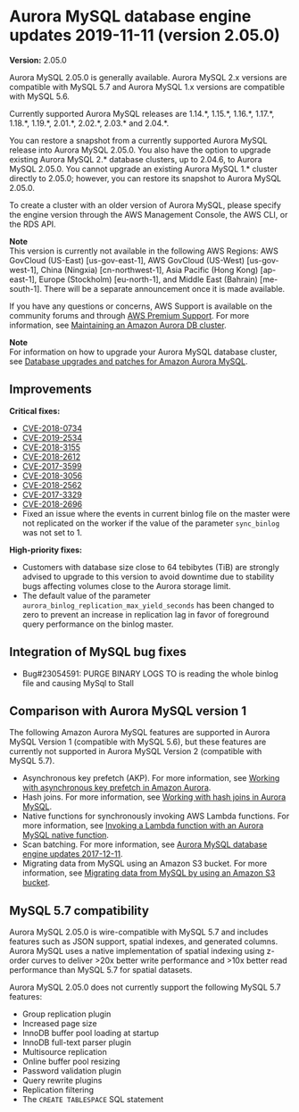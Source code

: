 # Aurora MySQL database engine updates 2019\-11\-11 \(version 2\.05\.0\)<a name="AuroraMySQL.Updates.2050"></a>

**Version:** 2\.05\.0

Aurora MySQL 2\.05\.0 is generally available\. Aurora MySQL 2\.x versions are compatible with MySQL 5\.7 and Aurora MySQL 1\.x versions are compatible with MySQL 5\.6\.

 Currently supported Aurora MySQL releases are 1\.14\.\*, 1\.15\.\*, 1\.16\.\*, 1\.17\.\*, 1\.18\.\*, 1\.19\.\*, 2\.01\.\*, 2\.02\.\*, 2\.03\.\* and 2\.04\.\*\. 

 You can restore a snapshot from a currently supported Aurora MySQL release into Aurora MySQL 2\.05\.0\. You also have the option to upgrade existing Aurora MySQL 2\.\* database clusters, up to 2\.04\.6, to Aurora MySQL 2\.05\.0\. You cannot upgrade an existing Aurora MySQL 1\.\* cluster directly to 2\.05\.0; however, you can restore its snapshot to Aurora MySQL 2\.05\.0\. 

 To create a cluster with an older version of Aurora MySQL, please specify the engine version through the AWS Management Console, the AWS CLI, or the RDS API\. 

**Note**  
 This version is currently not available in the following AWS Regions: AWS GovCloud \(US\-East\) \[us\-gov\-east\-1\], AWS GovCloud \(US\-West\) \[us\-gov\-west\-1\], China \(Ningxia\) \[cn\-northwest\-1\], Asia Pacific \(Hong Kong\) \[ap\-east\-1\], Europe \(Stockholm\) \[eu\-north\-1\], and Middle East \(Bahrain\) \[me\-south\-1\]\. There will be a separate announcement once it is made available\. 

If you have any questions or concerns, AWS Support is available on the community forums and through [AWS Premium Support](http://aws.amazon.com/support)\. For more information, see [Maintaining an Amazon Aurora DB cluster](USER_UpgradeDBInstance.Maintenance.md)\.

**Note**  
For information on how to upgrade your Aurora MySQL database cluster, see [Database upgrades and patches for Amazon Aurora MySQL](AuroraMySQL.Updates.md#AuroraMySQL.Updates.Patching)\.

## Improvements<a name="AuroraMySQL.Updates.2050.Improvements"></a>

 **Critical fixes:** 
+ [CVE\-2018\-0734](https://cve.mitre.org/cgi-bin/cvename.cgi?name=CVE-2018-0734)
+ [CVE\-2019\-2534](https://cve.mitre.org/cgi-bin/cvename.cgi?name=CVE-2019-2534)
+ [CVE\-2018\-3155](https://cve.mitre.org/cgi-bin/cvename.cgi?name=CVE-2018-3155)
+ [CVE\-2018\-2612](https://cve.mitre.org/cgi-bin/cvename.cgi?name=CVE-2018-2612)
+ [CVE\-2017\-3599](https://cve.mitre.org/cgi-bin/cvename.cgi?name=CVE-2017-3599)
+ [CVE\-2018\-3056](https://cve.mitre.org/cgi-bin/cvename.cgi?name=CVE-2018-3056)
+ [CVE\-2018\-2562](https://cve.mitre.org/cgi-bin/cvename.cgi?name=CVE-2018-2562)
+ [CVE\-2017\-3329](https://nvd.nist.gov/vuln/detail/CVE-2017-3329)
+ [CVE\-2018\-2696](https://cve.mitre.org/cgi-bin/cvename.cgi?name=CVE-2018-2696)
+  Fixed an issue where the events in current binlog file on the master were not replicated on the worker if the value of the parameter `sync_binlog` was not set to 1\. 

 **High\-priority fixes:** 
+  Customers with database size close to 64 tebibytes \(TiB\) are strongly advised to upgrade to this version to avoid downtime due to stability bugs affecting volumes close to the Aurora storage limit\. 
+  The default value of the parameter `aurora_binlog_replication_max_yield_seconds` has been changed to zero to prevent an increase in replication lag in favor of foreground query performance on the binlog master\. 

## Integration of MySQL bug fixes<a name="AuroraMySQL.Updates.2050.BugFixes"></a>
+  Bug\#23054591: PURGE BINARY LOGS TO is reading the whole binlog file and causing MySql to Stall 

## Comparison with Aurora MySQL version 1<a name="AuroraMySQL.Updates.2050.Compare56"></a>

The following Amazon Aurora MySQL features are supported in Aurora MySQL Version 1 \(compatible with MySQL 5\.6\), but these features are currently not supported in Aurora MySQL Version 2 \(compatible with MySQL 5\.7\)\.
+ Asynchronous key prefetch \(AKP\)\. For more information, see [Working with asynchronous key prefetch in Amazon Aurora](AuroraMySQL.BestPractices.md#Aurora.BestPractices.AKP)\.
+ Hash joins\. For more information, see [Working with hash joins in Aurora MySQL](AuroraMySQL.BestPractices.md#Aurora.BestPractices.HashJoin)\.
+ Native functions for synchronously invoking AWS Lambda functions\. For more information, see [Invoking a Lambda function with an Aurora MySQL native function](AuroraMySQL.Integrating.Lambda.md#AuroraMySQL.Integrating.NativeLambda)\.
+ Scan batching\. For more information, see [Aurora MySQL database engine updates 2017\-12\-11](AuroraMySQL.Updates.20171211.md)\.
+ Migrating data from MySQL using an Amazon S3 bucket\. For more information, see [Migrating data from MySQL by using an Amazon S3 bucket](AuroraMySQL.Migrating.ExtMySQL.md#AuroraMySQL.Migrating.ExtMySQL.S3)\.

## MySQL 5\.7 compatibility<a name="AuroraMySQL.Updates.2050.Compatibility"></a>

Aurora MySQL 2\.05\.0 is wire\-compatible with MySQL 5\.7 and includes features such as JSON support, spatial indexes, and generated columns\. Aurora MySQL uses a native implementation of spatial indexing using z\-order curves to deliver >20x better write performance and >10x better read performance than MySQL 5\.7 for spatial datasets\.

Aurora MySQL 2\.05\.0 does not currently support the following MySQL 5\.7 features:
+ Group replication plugin
+ Increased page size
+ InnoDB buffer pool loading at startup
+ InnoDB full\-text parser plugin
+ Multisource replication
+ Online buffer pool resizing
+ Password validation plugin
+ Query rewrite plugins
+ Replication filtering
+ The `CREATE TABLESPACE` SQL statement